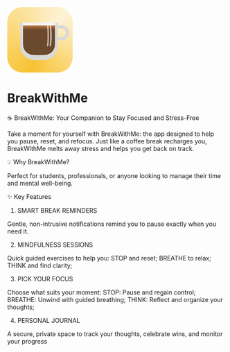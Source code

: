 
<img src="App Icon-2.png" alt="Screenshot" width= "30%"> 

# BreakWithMe
☕️ BreakWithMe: Your Companion to Stay Focused and Stress-Free

Take a moment for yourself with BreakWithMe: the app designed to help you pause, reset, and refocus. 
Just like a coffee break recharges you, BreakWithMe melts away stress and helps you get back on track.

💡 Why BreakWithMe?

Perfect for students, professionals, or anyone looking to manage their time and mental well-being.

✨ Key Features

1. SMART BREAK REMINDERS
   
Gentle, non-intrusive notifications remind you to pause exactly when you need it.

2. MINDFULNESS SESSIONS
   
Quick guided exercises to help you:
STOP and reset; 
BREATHE to relax;
THINK and find clarity;

3. PICK YOUR FOCUS
   
Choose what suits your moment:
STOP: Pause and regain control;
BREATHE: Unwind with guided breathing;
THINK: Reflect and organize your thoughts;

4. PERSONAL JOURNAL
   
A secure, private space to track your thoughts, celebrate wins, and monitor your progress
